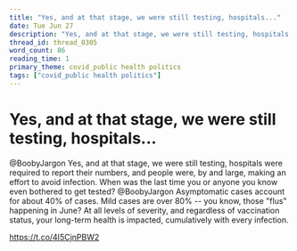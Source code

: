 ```yaml
---
title: "Yes, and at that stage, we were still testing, hospitals..."
date: Tue Jun 27
description: "Yes, and at that stage, we were still testing, hospitals were required to report their numbers, and people were, by and large, making an effort to avoid..."
thread_id: thread_0305
word_count: 86
reading_time: 1
primary_theme: covid_public health politics
tags: ["covid_public health politics"]
---
```


# Yes, and at that stage, we were still testing, hospitals...

@BoobyJargon Yes, and at that stage, we were still testing, hospitals were required to report their numbers, and people were, by and large, making an effort to avoid infection. When was the last time you or anyone you know even bothered to get tested? @BoobyJargon Asymptomatic cases account for about 40% of cases. Mild cases are over 80% -- you know, those "flus" happening in June? At all levels of severity, and regardless of vaccination status, your long-term health is impacted, cumulatively with every infection.

https://t.co/4I5CjnPBW2